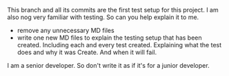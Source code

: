 This branch and all its commits are the first test setup for this project. I am also nog very familiar with testing. So can you help explain it to me.

- remove any unnecessary MD files
- write one new MD files to explain the testing setup that has been created. Including each and every test created. Explaining what the test does and why it was Create. And when it will fail. 

I am a senior developer. So don't write it as if it's for a junior developer.